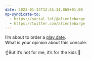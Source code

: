 ```yaml
---
date: 2023-01-14T12:51:34.868+01:00
mp-syndicate-to:
  - https://social.lol/@alienlebarge
  - https://twitter.com/alienlebarge
---
```

I’m about to order a [play.date](https://play.date/).  
What is your opinion about this console.

☝️But it’s not for me, it’s for the kids 😬
